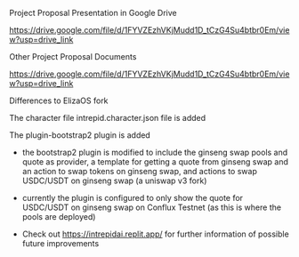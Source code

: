 Project Proposal Presentation in Google Drive

https://drive.google.com/file/d/1FYVZEzhVKjMudd1D_tCzG4Su4btbr0Em/view?usp=drive_link

Other Project Proposal Documents

https://drive.google.com/file/d/1FYVZEzhVKjMudd1D_tCzG4Su4btbr0Em/view?usp=drive_link

Differences to ElizaOS fork

The character file intrepid.character.json file is added

The plugin-bootstrap2 plugin is added

- the bootstrap2 plugin is modified to include the ginseng swap pools and quote as provider, a template for getting a quote from ginseng swap and an action to swap tokens on ginseng swap, and actions to swap USDC/USDT on ginseng swap (a uniswap v3 fork)

- currently the plugin is configured to only show the quote for USDC/USDT on ginseng swap on Conflux Testnet (as this is where the pools are deployed)

- Check out https://intrepidai.replit.app/ for further information of possible future improvements
